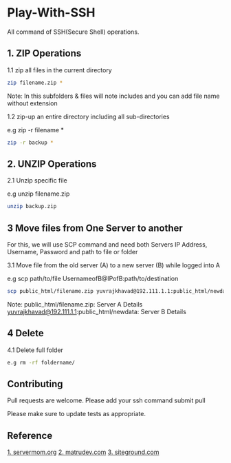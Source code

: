 # Play-With-SSH
All command of SSH(Secure Shell) operations.

## 1. ZIP Operations
1.1 zip all files in the current directory

```bash
zip filename.zip *
```
Note: In this subfolders & files will note includes and you can add file name without extension

1.2 zip-up an entire directory including all sub-directories

e.g zip -r filename *
```bash
zip -r backup *
```

##  2. UNZIP Operations
2.1 Unzip specific file 

e.g unzip filename.zip

```bash
unzip backup.zip
```

##  3 Move files from One Server to another
For this, we will use SCP command and need both Servers IP Address, Username, Password and path to file or folder

3.1 Move file from the old server (A) to a new server (B) while logged into A

e.g scp path/to/file UsernameofB@IPofB:path/to/destination

```bash
scp public_html/filename.zip yuvrajkhavad@192.111.1.1:public_html/newdata
```

Note: public_html/filename.zip:                     Server A Details 
      yuvrajkhavad@192.111.1.1:public_html/newdata: Server B Details 

## 4 Delete

4.1 Delete full folder
```bash
e.g rm -rf foldername/
```

## Contributing
Pull requests are welcome. Please add your ssh command submit pull

Please make sure to update tests as appropriate.
 
## Reference
[1. servermom.org](http://www.servermom.org/how-to-zip-compress-and-unzip-extract-files/)
[2. matrudev.com](http://www.matrudev.com/post/transfer-files-web-server-using-ssh/)
[3. siteground.com](https://www.siteground.com/tutorials/ssh/)
